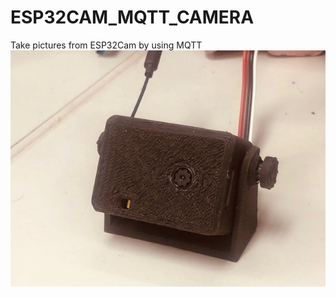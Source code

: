 # ESP32CAM_MQTT_CAMERA
Take pictures from ESP32Cam by using MQTT
![image](https://github.com/ch-tseng/ESP32CAM_MQTT_CAMERA/blob/main/demo.jpg)
